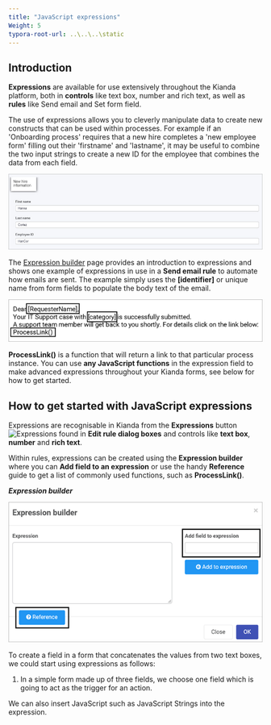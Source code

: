 ```yaml
---
title: "JavaScript expressions"
Weight: 5
typora-root-url: ..\..\..\static
---
```


## Introduction ##

**Expressions** are available for use extensively throughout the Kianda platform, both in **controls** like text box, number and rich text, as well as **rules** like Send email and Set form field. 

The use of expressions allows you to cleverly manipulate data to create new constructs that can be used within processes. For example if an 'Onboarding process' requires that a new hire completes a 'new employee form' filling out their 'firstname' and 'lastname', it may be useful to combine the two input strings to create a new ID for the employee that combines the data from each field.

![Expression new employee ID example](/images/expression-id-example.jpg)

The [Expression builder](/platform/rules/general/expression-builder/) page provides an introduction to expressions and shows one example of expressions in use in a **Send email rule** to automate how emails are sent. The example simply uses the **[identifier]** or unique name from form fields to populate the body text of the email.

![Expression example](/images/expression-example.gif)

**ProcessLink()** is a function that will return a link to that particular process instance. You can use **any JavaScript functions** in the expression field to make advanced expressions throughout your Kianda forms, see below for how to get started.

## How to get started with JavaScript expressions ##

Expressions are recognisable in Kianda from the **Expressions** button ![Expressions](https://academy.kianda.com/wp-content/uploads/2022/02/ellipsis.png) found in **Edit rule dialog boxes** and controls like **text box**, **number** and **rich text**. 

Within rules, expressions can be created using the **Expression builder** where you can **Add field to an expression** or use the handy **Reference** guide to get a list of commonly used functions, such as **ProcessLink()**.

***Expression builder***

![Expression builder example in action](/images/expression-builder-eg.gif)

To create a field in a form that concatenates the values from two text boxes, we could start using expressions as follows:

1. In a simple form made up of three fields, we choose one field which is going to act as the trigger for an action. 

We can also insert JavaScript such as JavaScript Strings into the expression.

